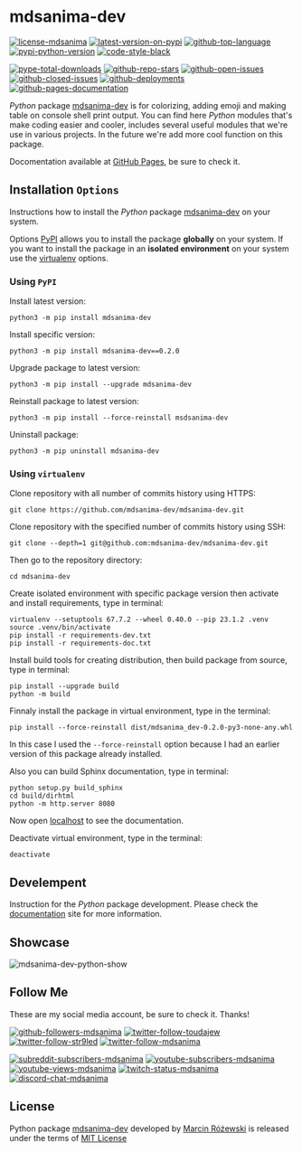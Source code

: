 # mdsanima-dev

[![license-mdsanima][badge-01]][link-01]
[![latest-version-on-pypi][badge-02]][link-02]
[![github-top-language][badge-03]][link-01]
[![pypi-python-version][badge-04]][link-02]
[![code-style-black][badge-05]][link-03]

[![pype-total-downloads][badge-pe]][link-04]
[![github-repo-stars][badge-06]][link-01]
[![github-open-issues][badge-07]][link-05]
[![github-closed-issues][badge-08]][link-06]
[![github-deployments][badge-09]][link-07]
[![github-pages-documentation][badge-10]][link-08]

_Python_ package [mdsanima-dev][link-02] is for colorizing, adding emoji and making table on console shell print output.
You can find here _Python_ modules that's make coding easier and cooler, includes several useful modules that we're use
in various projects. In the future we're add more cool function on this package.

Docomentation available at [GitHub Pages][link-08], be sure to check it.

## Installation `Options`

Instructions how to install the _Python_ package [mdsanima-dev][link-02] on your system.

<!-- start help-installation -->

Options [PyPI](#using-pypi) allows you to install the package **globally** on your system. If you want to install the
package in an **isolated environment** on your system use the [virtualenv](#using-virtualenv) options.

<!-- end help-installation -->

### Using `PyPI`

<!-- start help-using-pypi -->

Install latest version:

```shell
python3 -m pip install mdsanima-dev
```

Install specific version:

```shell
python3 -m pip install mdsanima-dev==0.2.0
```

Upgrade package to latest version:

```shell
python3 -m pip install --upgrade mdsanima-dev
```

Reinstall package to latest version:

```shell
python3 -m pip install --force-reinstall msdsanima-dev
```

Uninstall package:

```shell
python3 -m pip uninstall mdsanima-dev
```

<!-- end help-using-pypi -->

### Using `virtualenv`

<!-- start help-on-virtualenv -->

Clone repository with all number of commits history using HTTPS:

```shell
git clone https://github.com/mdsanima-dev/mdsanima-dev.git
```

Clone repository with the specified number of commits history using SSH:

```shell
git clone --depth=1 git@github.com:mdsanima-dev/mdsanima-dev.git
```

Then go to the repository directory:

```shell
cd mdsanima-dev
```

Create isolated environment with specific package version then activate and install requirements, type in terminal:

```shell
virtualenv --setuptools 67.7.2 --wheel 0.40.0 --pip 23.1.2 .venv
source .venv/bin/activate
pip install -r requirements-dev.txt
pip install -r requirements-doc.txt
```

Install build tools for creating distribution, then build package from source, type in terminal:

```shell
pip install --upgrade build
python -m build
```

Finnaly install the package in virtual environment, type in the terminal:

```shell
pip install --force-reinstall dist/mdsanima_dev-0.2.0-py3-none-any.whl
```

In this case I used the `--force-reinstall` option because I had an earlier version of this package already installed.

Also you can build Sphinx documentation, type in terminal:

```shell
python setup.py build_sphinx
cd build/dirhtml
python -m http.server 8080
```

Now open [localhost](http://localhost:8080) to see the documentation.

Deactivate virtual environment, type in the terminal:

```shell
deactivate
```

<!-- end help-on-virtualenv -->

## Develempent

Instruction for the _Python_ package development. Please check the [documentation][link-08] site for more information.

## Showcase

![mdsanima-dev-python-show](docs/_images/gif/mdsanima_dev_python_show.gif)

## Follow Me

These are my social media account, be sure to check it. Thanks!

[![github-followers-mdsanima][badge-11]][link-10]
[![twitter-follow-toudajew][badge-12]][link-12]
[![twitter-follow-str9led][badge-13]][link-13]
[![twitter-follow-mdsanima][badge-14]][link-14]

[![subreddit-subscribers-mdsanima][badge-15]][link-15]
[![youtube-subscribers-mdsanima][badge-16]][link-16]
[![youtube-views-mdsanima][badge-17]][link-16]
[![twitch-status-mdsanima][badge-18]][link-17]
[![discord-chat-mdsanima][badge-19]][link-09]

## License

Python package [mdsanima-dev][link-02] developed by [Marcin Różewski][link-10] is released under the terms of
[MIT License][link-11]

[badge-pe]: https://static.pepy.tech/personalized-badge/mdsanima-dev?period=total&units=none&left_color=grey&right_color=yellowgreen&left_text=downloads
[badge-01]: https://img.shields.io/github/license/mdsanima-dev/mdsanima-dev?style=flat
[badge-02]: https://img.shields.io/pypi/v/mdsanima-dev?style=flat&logo=pypi&logoColor=lightgray
[badge-03]: https://img.shields.io/github/languages/top/mdsanima-dev/mdsanima-dev?style=flat&logo=python&logoColor=lightgray
[badge-04]: https://img.shields.io/pypi/pyversions/mdsanima-dev?style=flat&logo=python&logoColor=lightgray
[badge-05]: https://img.shields.io/badge/code%20style-black-000000.svg?logo=python&logoColor=lightgray
[badge-06]: https://img.shields.io/github/stars/mdsanima-dev/mdsanima-dev?style=flat&logo=github
[badge-07]: https://img.shields.io/github/issues-raw/mdsanima-dev/mdsanima-dev?style=flat&logo=github
[badge-08]: https://img.shields.io/github/issues-closed-raw/mdsanima-dev/mdsanima-dev?style=flat&logo=github
[badge-09]: https://img.shields.io/github/deployments/mdsanima-dev/mdsanima-dev/github-pages?style=flat&logo=github
[badge-10]: https://img.shields.io/website?url=https%3A%2F%2Fmdsanima-dev.github.io%2Fmdsanima-dev%2F?style=flat&logo=github
[badge-11]: https://img.shields.io/github/followers/mdsanima?style=social
[badge-12]: https://img.shields.io/twitter/follow/toudajew?style=social
[badge-13]: https://img.shields.io/twitter/follow/str9led?style=social
[badge-14]: https://img.shields.io/twitter/follow/mdsanima?style=social
[badge-15]: https://img.shields.io/reddit/subreddit-subscribers/mdsanima?style=social
[badge-16]: https://img.shields.io/youtube/channel/subscribers/UCB5na2BRwrnwx00LCspbG5Q?style=social
[badge-17]: https://img.shields.io/youtube/channel/views/UCB5na2BRwrnwx00LCspbG5Q?style=social
[badge-18]: https://img.shields.io/twitch/status/mdsanima?style=social
[badge-19]: https://img.shields.io/discord/621477380359454742?style=social&logo=discord
[link-01]: https://github.com/mdsanima-dev/mdsanima-dev
[link-02]: https://pypi.org/project/mdsanima-dev
[link-03]: https://github.com/psf/black
[link-04]: https://pepy.tech/project/mdsanima-dev
[link-05]: https://github.com/mdsanima-dev/mdsanima-dev/issues?q=is%3Aopen+is%3Aissue
[link-06]: https://github.com/mdsanima-dev/mdsanima-dev/issues?q=is%3Aissue+is%3Aclosed
[link-07]: https://github.com/mdsanima-dev/mdsanima-dev/deployments/activity_log?environment=github-pages
[link-08]: https://mdsanima-dev.github.io/mdsanima-dev/
[link-09]: https://discord.gg/c3m7pTF
[link-10]: https://github.com/mdsanima
[link-11]: https://github.com/mdsanima-dev/mdsanima-dev/blob/master/LICENSE
[link-12]: https://twitter.com/intent/follow?toudajew&screen_name=toudajew
[link-13]: https://twitter.com/intent/follow?str9led&screen_name=str9led
[link-14]: https://twitter.com/intent/follow?mdsanima&screen_name=mdsanima
[link-15]: https://reddit.com/r/mdsanima/
[link-16]: https://youtube.com/mdsanima?sub_confirmation=1
[link-17]: https://twitch.tv/mdsanima/

